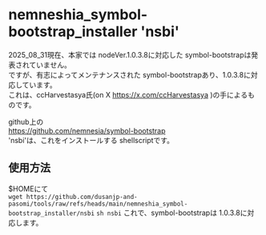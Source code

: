 # nemneshia_symbol-bootstrap_installer 'nsbi'

2025_08_31現在、本家では nodeVer.1.0.3.8に対応した symbol-bootstrapは発表されていません。  
ですが、有志によってメンテナンスされた symbol-bootstrapあり、1.0.3.8に対応しています。  
これは、ccHarvestasya氏(on X https://x.com/ccHarvestasya )の手によるものです。  

github上の  
https://github.com/nemnesia/symbol-bootstrap  
'nsbi'は、これをインストールする shellscriptです。  
## 使用方法
$HOMEにて  
`wget https://github.com/dusanjp-and-pasomi/tools/raw/refs/heads/main/nemneshia_symbol-bootstrap_installer/nsbi`
`sh nsbi`
これで、symbol-bootstrapは 1.0.3.8に対応します。  
